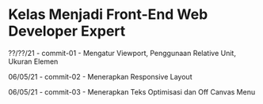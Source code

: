 # Kelas Menjadi Front-End Web Developer Expert

??/??/21 - commit-01 - Mengatur Viewport, Penggunaan Relative Unit, Ukuran Elemen

06/05/21 - commit-02 - Menerapkan Responsive Layout

06/05/21 - commit-03 - Menerapkan Teks Optimisasi dan Off Canvas Menu

